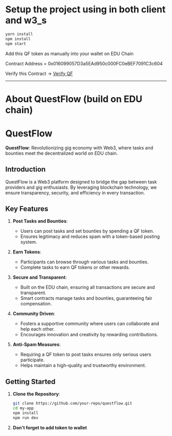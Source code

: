 # Setup the project using in both client and w3_s

```sh
yarn install
npm install
npm start
```
Add this QF token as manually into your wallet on EDU Chain

Contract Address = 0x016099057D3a5EAd950c000FC0eBEF7091C3c604

Verify this Contract -> [Verify QF](https://edu-chain-testnet.blockscout.com/token/0x016099057D3a5EAd950c000FC0eBEF7091C3c604)

---

# About QuestFlow (build on EDU chain)

# QuestFlow

**QuestFlow**: Revolutionizing gig economy with Web3, where tasks and bounties meet the decentralized world on EDU chain.

## Introduction
QuestFlow is a Web3 platform designed to bridge the gap between task providers and gig enthusiasts. By leveraging blockchain technology, we ensure transparency, security, and efficiency in every transaction.

## Key Features
1. **Post Tasks and Bounties**:
   - Users can post tasks and set bounties by spending a QF token.
   - Ensures legitimacy and reduces spam with a token-based posting system.

2. **Earn Tokens**:
   - Participants can browse through various tasks and bounties.
   - Complete tasks to earn QF tokens or other rewards.

3. **Secure and Transparent**:
   - Built on the EDU chain, ensuring all transactions are secure and transparent.
   - Smart contracts manage tasks and bounties, guaranteeing fair compensation.

4. **Community Driven**:
   - Fosters a supportive community where users can collaborate and help each other.
   - Encourages innovation and creativity by rewarding contributions.

5. **Anti-Spam Measures**:
   - Requiring a QF token to post tasks ensures only serious users participate.
   - Helps maintain a high-quality and trustworthy environment.

## Getting Started
1. **Clone the Repository**:
   ```sh
   git clone https://github.com/your-repo/questflow.git
   cd my-app
   npm install
   npm run dev
   ```

2. **Don't forget to add token to wallet**
